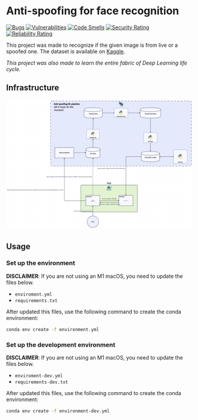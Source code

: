 # Anti-spoofing for face recognition

[![Bugs](https://sonarcloud.io/api/project_badges/measure?project=reda-maizate_anti_spoofing&metric=bugs)](https://sonarcloud.io/summary/new_code?id=reda-maizate_anti_spoofing) [![Vulnerabilities](https://sonarcloud.io/api/project_badges/measure?project=reda-maizate_anti_spoofing&metric=vulnerabilities)](https://sonarcloud.io/summary/new_code?id=reda-maizate_anti_spoofing) [![Code Smells](https://sonarcloud.io/api/project_badges/measure?project=reda-maizate_anti_spoofing&metric=code_smells)](https://sonarcloud.io/summary/new_code?id=reda-maizate_anti_spoofing) [![Security Rating](https://sonarcloud.io/api/project_badges/measure?project=reda-maizate_anti_spoofing&metric=security_rating)](https://sonarcloud.io/summary/new_code?id=reda-maizate_anti_spoofing) [![Reliability Rating](https://sonarcloud.io/api/project_badges/measure?project=reda-maizate_anti_spoofing&metric=reliability_rating)](https://sonarcloud.io/summary/new_code?id=reda-maizate_anti_spoofing)

This project was made to recognize if the given image is from live or a spoofed one.
The dataset is available on [Kaggle](https://www.kaggle.com/datasets/tapakah68/anti-spoofing).

*This project was also made to learn the entire fabric of Deep Learning life cycle.*

## Infrastructure

![anti_spoofing_pipeline_v1](./images/anti_spoofing_pipeline_v1.png)

## Usage

### Set up the environment

**DISCLAIMER**: If you are not using an M1 macOS, you need to update the files below.
- `enviroment.yml`
- `requirements.txt`

After updated this files, use the following command to create the conda environment:

```bash
conda env create -f environment.yml
```

### Set up the development environment

**DISCLAIMER**: If you are not using an M1 macOS, you need to update the files below.
- `enviroment-dev.yml`
- `requirements-dev.txt`

After updated this files, use the following command to create the conda environment:

```bash
conda env create -f environment-dev.yml
```